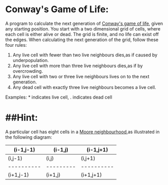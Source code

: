 # Conway's Game of Life:
A program to calculate the next generation of [Conway's game of life](http://en.wikipedia.org/wiki/Conway%27s_Game_of_Life),
given any starting position. You start with a two dimensional grid
of cells, where each cell is either alive or dead. The grid is finite,
and no life can exist off the edges. When calculating the next generation
of the grid, follow these four rules:

1. Any live cell with fewer than two live neighbours dies,as if caused by underpopulation.
2. Any live cell with more than three live neighbours dies,as if by overcrowding.
3. Any live cell with two or three live neighbours lives on to the next generation.
4. Any dead cell with exactly three live neighbours becomes a live cell.

Examples: * indicates live cell, . indicates dead cell

##Hint:
=======
A particular cell has eight cells in a [Moore neighbourhood](http://en.wikipedia.org/wiki/Moore_neighborhood),as illustrated in the following diagram:

|(i-1,j-1) | (i-1,j) | (i-1,j+1)|
|----------|---------|----------|
| (i,j-1)  |  (i,j)  |  (i,j+1) |
|----------|---------|----------|
|(i+1,j-1) | (i+1,j) | (i+1,j+1)|

